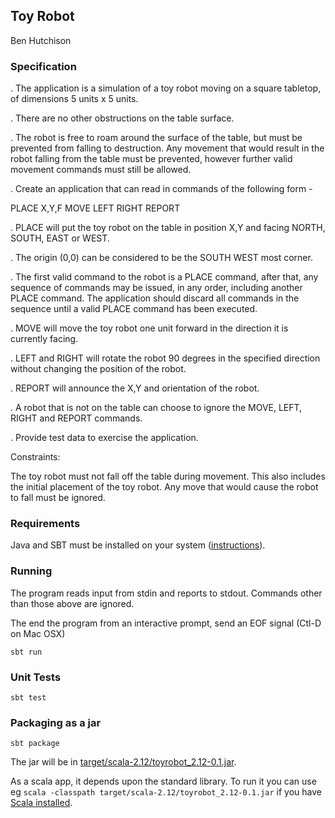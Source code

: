 ## Toy Robot

Ben Hutchison

### Specification

. The application is a simulation of a toy robot moving on a square tabletop, of dimensions 5 units x 5 units.

. There are no other obstructions on the table surface.

. The robot is free to roam around the surface of the table, but must be prevented from falling to destruction. Any movement
that would result in the robot falling from the table must be prevented, however further valid movement commands must still
be allowed.

. Create an application that can read in commands of the following form -

PLACE X,Y,F
MOVE
LEFT
RIGHT
REPORT

. PLACE will put the toy robot on the table in position X,Y and facing NORTH, SOUTH, EAST or WEST.

. The origin (0,0) can be considered to be the SOUTH WEST most corner.

. The first valid command to the robot is a PLACE command, after that, any sequence of commands may be issued, in any order, including another PLACE command. The application should discard all commands in the sequence until a valid PLACE command has been executed.

. MOVE will move the toy robot one unit forward in the direction it is currently facing.

. LEFT and RIGHT will rotate the robot 90 degrees in the specified direction without changing the position of the robot.

. REPORT will announce the X,Y and orientation of the robot.

. A robot that is not on the table can choose to ignore the MOVE, LEFT, RIGHT and REPORT commands.

. Provide test data to exercise the application.

Constraints:

The toy robot must not fall off the table during movement. This also includes the initial placement of the toy robot.
Any move that would cause the robot to fall must be ignored.


### Requirements

Java and SBT must be installed on your system ([instructions](https://www.scala-sbt.org/1.0/docs/Setup.html)).

### Running

The program reads input from stdin and reports to stdout. Commands other than those above are ignored.

The end the program from an interactive prompt, send an EOF signal (Ctl-D on Mac OSX)

```
sbt run
```

### Unit Tests

```
sbt test
```

### Packaging as a jar

```
sbt package
```
The jar will be in [target/scala-2.12/toyrobot_2.12-0.1.jar](target/scala-2.12/toyrobot_2.12-0.1.jar).

As a scala app, it depends upon the standard library. To run it you can use eg `scala -classpath target/scala-2.12/toyrobot_2.12-0.1.jar`
if you have [Scala installed](https://www.scala-lang.org/download/).